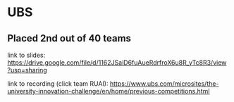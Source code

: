 # UBS

## Placed 2nd out of 40 teams

link to slides: https://drive.google.com/file/d/1162JSaiD6fuAueRdrfroX6u8R_yTc8R3/view?usp=sharing


link to recording (click team RUAI): https://www.ubs.com/microsites/the-university-innovation-challenge/en/home/previous-competitions.html
